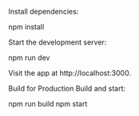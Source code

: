 Install dependencies:

npm install

Start the development server:

npm run dev

Visit the app at http://localhost:3000.

Build for Production
Build and start:

npm run build
npm start
